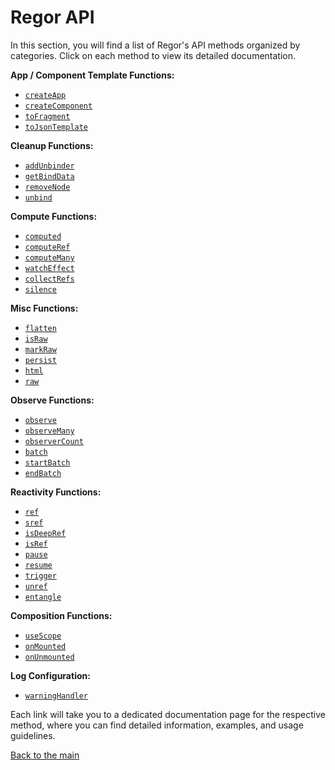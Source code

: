 # Regor API

In this section, you will find a list of Regor's API methods organized by categories. Click on each method to view its detailed documentation.

**App / Component Template Functions:**

- [`createApp`](createApp.md)
- [`createComponent`](createComponent.md)
- [`toFragment`](toFragment.md)
- [`toJsonTemplate`](toJsonTemplate.md)

**Cleanup Functions:**

- [`addUnbinder`](addUnbinder.md)
- [`getBindData`](getBindData.md)
- [`removeNode`](removeNode.md)
- [`unbind`](unbind.md)

**Compute Functions:**

- [`computed`](computed.md)
- [`computeRef`](computeRef.md)
- [`computeMany`](computeMany.md)
- [`watchEffect`](watchEffect.md)
- [`collectRefs`](collectRefs.md)
- [`silence`](silence.md)

**Misc Functions:**

- [`flatten`](flatten.md)
- [`isRaw`](isRaw.md)
- [`markRaw`](markRaw.md)
- [`persist`](persist.md)
- [`html`](html.md)
- [`raw`](raw.md)

**Observe Functions:**

- [`observe`](observe.md)
- [`observeMany`](observeMany.md)
- [`observerCount`](observerCount.md)
- [`batch`](batch.md)
- [`startBatch`](startBatch.md)
- [`endBatch`](endBatch.md)

**Reactivity Functions:**

- [`ref`](ref.md)
- [`sref`](sref.md)
- [`isDeepRef`](isDeepRef.md)
- [`isRef`](isRef.md)
- [`pause`](pause.md)
- [`resume`](resume.md)
- [`trigger`](trigger.md)
- [`unref`](unref.md)
- [`entangle`](entangle.md)

**Composition Functions:**

- [`useScope`](useScope.md)
- [`onMounted`](onMounted.md)
- [`onUnmounted`](onUnmounted.md)

**Log Configuration:**

- [`warningHandler`](warningHandler.md)

Each link will take you to a dedicated documentation page for the respective method, where you can find detailed information, examples, and usage guidelines.

[Back to the main](../index.md)
